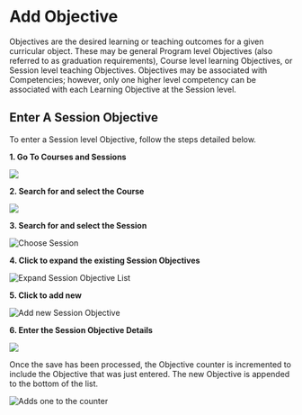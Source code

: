 # Add Objective

Objectives are the desired learning or teaching outcomes for a given curricular object. These may be general Program level Objectives (also referred to as graduation requirements), Course level learning Objectives, or Session level teaching Objectives. Objectives may be associated with Competencies; however, only one higher level competency can be associated with each Learning Objective at the Session level.

## Enter A Session Objective

To enter a Session level Objective, follow the steps detailed below.

**1. Go To Courses and Sessions**

![](<../../.gitbook/assets/cs\_rw\_1 (1).png>)

**2. Search for and select the Course**

![](<../../.gitbook/assets/cs\_rw\_2 (1).png>)

**3. Search for and select the Session**

![Choose Session](../../.gitbook/assets/cs\_rw\_3.png)

**4. Click to expand the existing Session Objectives**&#x20;

![Expand Session Objective List](<../../.gitbook/assets/cs\_rw\_4 (1).png>)

**5. Click to add new**&#x20;

![Add new Session Objective](../../.gitbook/assets/cs\_rw\_5.png)

**6. Enter the Session Objective Details**

![](<../../.gitbook/assets/cs\_rw\_6 (1).png>)

Once the save has been processed, the Objective counter is incremented to include the Objective that was just entered. The new Objective is appended to the bottom of the list.

![Adds one to the counter](../../.gitbook/assets/cs\_rw\_7.png)
